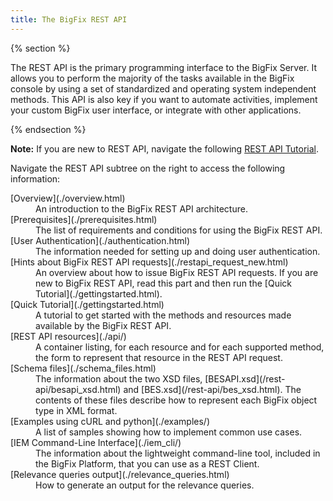 ```yaml
---
title: The BigFix REST API
---
```


{% section %}

The REST API is the primary programming interface to the BigFix Server. It allows you to perform the majority of the tasks available in the BigFix console by using a set of standardized and operating system independent methods.
This API is also key if you want to automate activities, implement your custom BigFix user interface, or integrate with other applications.

{% endsection %}

**Note:** If you are new to REST API, navigate the following [REST API Tutorial](http://www.restapitutorial.com/ ).

Navigate the REST API subtree on the right to access the following information:

<dl>
  <dt>[Overview](./overview.html)</dt>
  <dd>An introduction to the BigFix REST API architecture.</dd>

  <dt>[Prerequisites](./prerequisites.html)</dt>
  <dd>The list of requirements and conditions for using the BigFix REST API.</dd>

  <dt>[User Authentication](./authentication.html)</dt>
  <dd>The information needed for setting up and doing user authentication.</dd>

  <dt>[Hints about BigFix REST API requests](./restapi_request_new.html)</dt>
  <dd>An overview about how to issue BigFix REST API requests. If you are new to BigFix REST API, read this part and then run the [Quick Tutorial](./gettingstarted.html).</dd>

  <dt>[Quick Tutorial](./gettingstarted.html)</dt>
  <dd>A tutorial to get started with the methods and resources made available by the BigFix REST API.</dd>

  <dt>[REST API resources](./api/)</dt>
  <dd>A container listing, for each resource and for each supported method, the form to represent that resource in the REST API request.</dd>

  <dt>[Schema files](./schema_files.html)</dt>
  <dd>The information about the two XSD files, [BESAPI.xsd](/rest-api/besapi_xsd.html) and [BES.xsd](/rest-api/bes_xsd.html). The contents of these files describe how to represent each BigFix object type in XML format.</dd>

  <dt>[Examples using cURL and python](./examples/)</dt>
  <dd>A list of samples showing how to implement common use cases.</dd>

  <dt>[IEM Command-Line Interface](./iem_cli/)</dt>
  <dd>The information about the lightweight command-line tool, included in the BigFix Platform, that you can use as a REST Client.</dd>

  <dt>[Relevance queries output](./relevance_queries.html)</dt>
  <dd>How to generate an output for the relevance queries.</dd>

</dl>
